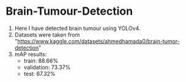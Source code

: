 # Brain-Tumour-Detection
1. Here I have detected brain tumour using YOLOv4.
2. Datasets were taken from "https://www.kaggle.com/datasets/ahmedhamada0/brain-tumor-detection"
3. mAP results: 
    * train: 88.66% 
    * validation: 73.37% 
    * test: 67.32%
